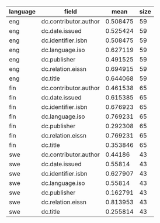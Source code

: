 | language   | field                 |     mean |   size |
|------------|-----------------------|----------|--------|
| eng        | dc.contributor.author | 0.508475 |     59 |
| eng        | dc.date.issued        | 0.525424 |     59 |
| eng        | dc.identifier.isbn    | 0.508475 |     59 |
| eng        | dc.language.iso       | 0.627119 |     59 |
| eng        | dc.publisher          | 0.491525 |     59 |
| eng        | dc.relation.eissn     | 0.694915 |     59 |
| eng        | dc.title              | 0.644068 |     59 |
| fin        | dc.contributor.author | 0.461538 |     65 |
| fin        | dc.date.issued        | 0.615385 |     65 |
| fin        | dc.identifier.isbn    | 0.676923 |     65 |
| fin        | dc.language.iso       | 0.769231 |     65 |
| fin        | dc.publisher          | 0.292308 |     65 |
| fin        | dc.relation.eissn     | 0.769231 |     65 |
| fin        | dc.title              | 0.353846 |     65 |
| swe        | dc.contributor.author | 0.44186  |     43 |
| swe        | dc.date.issued        | 0.55814  |     43 |
| swe        | dc.identifier.isbn    | 0.627907 |     43 |
| swe        | dc.language.iso       | 0.55814  |     43 |
| swe        | dc.publisher          | 0.162791 |     43 |
| swe        | dc.relation.eissn     | 0.813953 |     43 |
| swe        | dc.title              | 0.255814 |     43 |
